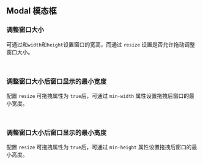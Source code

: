 <div class="demo-header">
<p class="overviewicon">
  <span class="wapi-tips-messagebox"/>
</p>

## Modal 模态框

<nova-uxlink widget-name="Modal"></nova-uxlink>

</div>

### 调整窗口大小

可通过和`width`和`height`设置窗口的宽高，而通过 `resize` 设置是否允许拖动调整窗口大小。

<nova-demo-view link="modal/resize.vue"></nova-demo-view>

<br />

### 调整窗口大小后窗口显示的最小宽度

配置 `resize` 可拖拽属性为 `true`后，可通过 `min-width` 属性设置拖拽后窗口的最小宽度。

<nova-demo-view link="modal/min-width.vue"></nova-demo-view>

<br />

### 调整窗口大小后窗口显示的最小高度

配置 `resize` 可拖拽属性为 `true`后，可通过 `min-height` 属性设置拖拽后窗口的最小高度。

<nova-demo-view link="modal/min-height.vue"></nova-demo-view>

<br />
